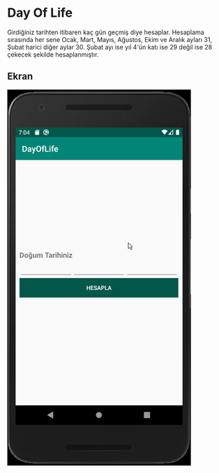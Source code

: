 # Day Of Life

Girdiğiniz tarihten itibaren kaç gün geçmiş diye hesaplar. Hesaplama sırasında her sene Ocak, Mart, Mayıs, Ağustos, Ekim ve Aralık ayları 31, Şubat harici diğer aylar 30. Şubat ayı ise yıl 4'ün katı ise 29 değil ise 28 çekecek şekilde hesaplanmıştır.

## Ekran

![Ekran Çıktısı](../gifs/DayOfLife.gif?raw=true)
